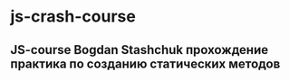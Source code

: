 # js-crash-course 

## JS-course Bogdan Stashchuk прохождение практика по созданию статических методов